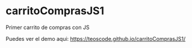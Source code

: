 # carritoComprasJS1
Primer carrito de compras con JS

Puedes ver el demo aqui:
https://teoscode.github.io/carritoComprasJS1/
